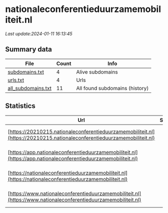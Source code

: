 # nationaleconferentieduurzamemobiliteit.nl
*Last update:2024-01-11 16:13:45*
## Summary data
| File       | Count | Info |
|------------|-------|------|
|[subdomains.txt](/data/nationaleconferentieduurzamemobiliteit/subdomains.txt)|4|Alive subdomains|
|[urls.txt](/data/nationaleconferentieduurzamemobiliteit/urls.txt)|4|Urls|
|[all_subdomains.txt](/data/nationaleconferentieduurzamemobiliteit/all_subdomains.txt)|11|All found subdomains (history)|
## Statistics
| Url | SSL | Server | Cookie | HSTS | CSP | XFO | XXP | RP | Tech |
|------------|-------|------|------|------|------|------|------|------|------|
|[https://20210215.nationaleconferentieduurzamemobiliteit.nl](https://20210215.nationaleconferentieduurzamemobiliteit.nl)| |apache/2|:warning: | | | | |:white_check_mark: |Apache HTTP Server:2...|
|[https://app.nationaleconferentieduurzamemobiliteit.nl](https://app.nationaleconferentieduurzamemobiliteit.nl)| |apache/2|:warning: |:white_check_mark: |:warning: |:white_check_mark: |:white_check_mark: |:white_check_mark: |Apache HTTP Server:2...|
|[https://nationaleconferentieduurzamemobiliteit.nl](https://nationaleconferentieduurzamemobiliteit.nl)| |apache/2|:warning: |:white_check_mark: |:warning: |:white_check_mark: |:white_check_mark: |:white_check_mark: |Apache HTTP Server:2...|
|[https://www.nationaleconferentieduurzamemobiliteit.nl](https://www.nationaleconferentieduurzamemobiliteit.nl)| |apache/2|:warning: |:white_check_mark: |:warning: |:white_check_mark: |:white_check_mark: |:white_check_mark: |Apache HTTP Server:2...|